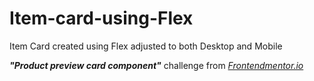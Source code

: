 # Item-card-using-Flex
Item Card created using Flex adjusted to both Desktop and Mobile


***"Product preview card component"*** challenge from *[Frontendmentor.io](https://www.frontendmentor.io/challenges/product-preview-card-component-GO7UmttRfa)*
